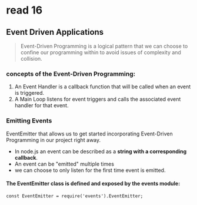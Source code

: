 # read 16

## Event Driven Applications

> Event-Driven Programming is a logical pattern that we can choose to confine our programming within to avoid issues of complexity and collision. 


### concepts of the Event-Driven Programming:

1. An Event Handler is a callback function that will be called when an event is triggered.
2. A Main Loop listens for event triggers and calls the associated event handler for that event.

### Emitting Events
EventEmitter that allows us to get started incorporating Event-Driven Programming in our project right away.

* In node.js an event can be described as a **string with a corresponding callback**.
* An event can be "emitted" multiple times 
* we can choose to only listen for the first time event is emitted.

#### The EventEmitter class is defined and exposed by the events module:  
`const EventEmitter = require('events').EventEmitter;`  